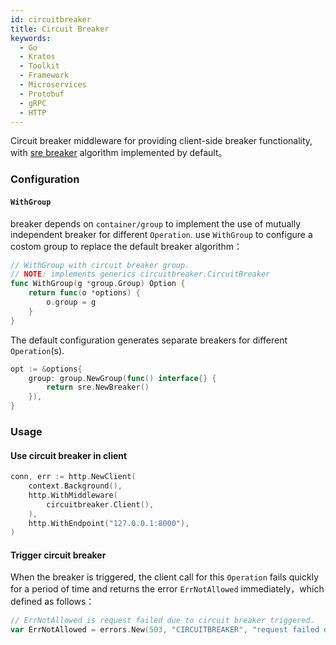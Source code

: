 ```yaml
---
id: circuitbreaker
title: Circuit Breaker
keywords:
  - Go
  - Kratos
  - Toolkit
  - Framework
  - Microservices
  - Protobuf
  - gRPC
  - HTTP
---
```


Circuit breaker middleware for providing client-side breaker functionality, with [sre breaker](https://github.com/go-kratos/aegis/tree/main/circuitbreaker/sre) algorithm implemented by default。

### Configuration

#### `WithGroup`

breaker depends on `container/group` to implement the use of mutually independent breaker for different `Operation`.
use `WithGroup` to configure a costom group to replace the default breaker algorithm：

```go
// WithGroup with circuit breaker group.
// NOTE: implements generics circuitbreaker.CircuitBreaker
func WithGroup(g *group.Group) Option {
	return func(o *options) {
		o.group = g
	}
}
```

The default configuration generates separate breakers for different `Operation`(s).

```go
opt := &options{
	group: group.NewGroup(func() interface{} {
		return sre.NewBreaker()
	}),
}
```

### Usage

#### Use circuit breaker in client

```go
conn, err := http.NewClient(
	context.Background(),
	http.WithMiddleware(
		circuitbreaker.Client(),
	),
	http.WithEndpoint("127.0.0.1:8000"),
)
```

#### Trigger circuit breaker

When the breaker is triggered, the client call for this `Operation` fails quickly for a period of time and returns the error `ErrNotAllowed` immediately，which defined as follows：

```go
// ErrNotAllowed is request failed due to circuit breaker triggered.
var ErrNotAllowed = errors.New(503, "CIRCUITBREAKER", "request failed due to circuit breaker triggered")
```
